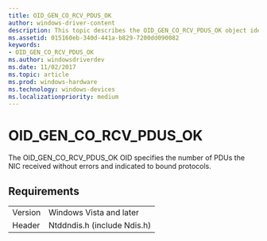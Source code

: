 ```yaml
---
title: OID_GEN_CO_RCV_PDUS_OK
author: windows-driver-content
description: This topic describes the OID_GEN_CO_RCV_PDUS_OK object identifier (OID).
ms.assetid: 015160eb-340d-441a-b829-7200dd090082
keywords:
- OID_GEN_CO_RCV_PDUS_OK
ms.author: windowsdriverdev
ms.date: 11/02/2017
ms.topic: article
ms.prod: windows-hardware
ms.technology: windows-devices
ms.localizationpriority: medium
---
```


# OID_GEN_CO_RCV_PDUS_OK

The OID_GEN_CO_RCV_PDUS_OK OID specifies the number of PDUs the NIC received without errors and indicated to bound protocols.

## Requirements

| | |
| --- | --- |
| Version | Windows Vista and later |
| Header | Ntddndis.h (include Ndis.h) |

